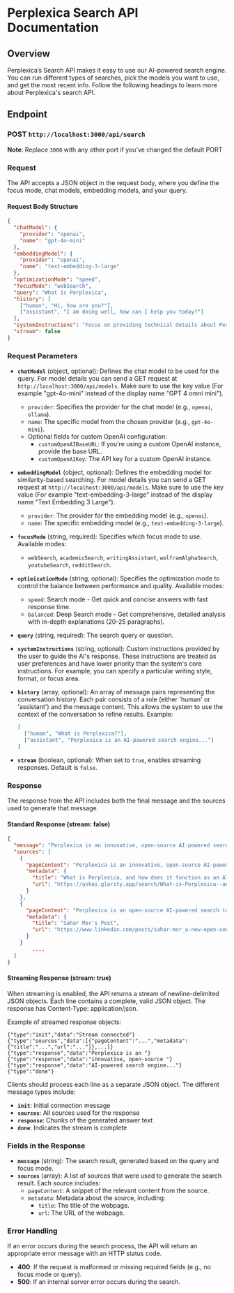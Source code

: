 # Perplexica Search API Documentation

## Overview

Perplexica’s Search API makes it easy to use our AI-powered search engine. You can run different types of searches, pick the models you want to use, and get the most recent info. Follow the following headings to learn more about Perplexica's search API.

## Endpoint

### **POST** `http://localhost:3000/api/search`

**Note**: Replace `3000` with any other port if you've changed the default PORT

### Request

The API accepts a JSON object in the request body, where you define the focus mode, chat models, embedding models, and your query.

#### Request Body Structure

```json
{
  "chatModel": {
    "provider": "openai",
    "name": "gpt-4o-mini"
  },
  "embeddingModel": {
    "provider": "openai",
    "name": "text-embedding-3-large"
  },
  "optimizationMode": "speed",
  "focusMode": "webSearch",
  "query": "What is Perplexica",
  "history": [
    ["human", "Hi, how are you?"],
    ["assistant", "I am doing well, how can I help you today?"]
  ],
  "systemInstructions": "Focus on providing technical details about Perplexica's architecture.",
  "stream": false
}
```

### Request Parameters

- **`chatModel`** (object, optional): Defines the chat model to be used for the query. For model details you can send a GET request at `http://localhost:3000/api/models`. Make sure to use the key value (For example "gpt-4o-mini" instead of the display name "GPT 4 omni mini").

  - `provider`: Specifies the provider for the chat model (e.g., `openai`, `ollama`).
  - `name`: The specific model from the chosen provider (e.g., `gpt-4o-mini`).
  - Optional fields for custom OpenAI configuration:
    - `customOpenAIBaseURL`: If you’re using a custom OpenAI instance, provide the base URL.
    - `customOpenAIKey`: The API key for a custom OpenAI instance.

- **`embeddingModel`** (object, optional): Defines the embedding model for similarity-based searching. For model details you can send a GET request at `http://localhost:3000/api/models`. Make sure to use the key value (For example "text-embedding-3-large" instead of the display name "Text Embedding 3 Large").

  - `provider`: The provider for the embedding model (e.g., `openai`).
  - `name`: The specific embedding model (e.g., `text-embedding-3-large`).

- **`focusMode`** (string, required): Specifies which focus mode to use. Available modes:

  - `webSearch`, `academicSearch`, `writingAssistant`, `wolframAlphaSearch`, `youtubeSearch`, `redditSearch`.

- **`optimizationMode`** (string, optional): Specifies the optimization mode to control the balance between performance and quality. Available modes:

  - `speed`: Search mode - Get quick and concise answers with fast response time.
  - `balanced`: Deep Search mode - Get comprehensive, detailed analysis with in-depth explanations (20-25 paragraphs).

- **`query`** (string, required): The search query or question.

- **`systemInstructions`** (string, optional): Custom instructions provided by the user to guide the AI's response. These instructions are treated as user preferences and have lower priority than the system's core instructions. For example, you can specify a particular writing style, format, or focus area.

- **`history`** (array, optional): An array of message pairs representing the conversation history. Each pair consists of a role (either 'human' or 'assistant') and the message content. This allows the system to use the context of the conversation to refine results. Example:

  ```json
  [
    ["human", "What is Perplexica?"],
    ["assistant", "Perplexica is an AI-powered search engine..."]
  ]
  ```

- **`stream`** (boolean, optional): When set to `true`, enables streaming responses. Default is `false`.

### Response

The response from the API includes both the final message and the sources used to generate that message.

#### Standard Response (stream: false)

```json
{
  "message": "Perplexica is an innovative, open-source AI-powered search engine designed to enhance the way users search for information online. Here are some key features and characteristics of Perplexica:\n\n- **AI-Powered Technology**: It utilizes advanced machine learning algorithms to not only retrieve information but also to understand the context and intent behind user queries, providing more relevant results [1][5].\n\n- **Open-Source**: Being open-source, Perplexica offers flexibility and transparency, allowing users to explore its functionalities without the constraints of proprietary software [3][10].",
  "sources": [
    {
      "pageContent": "Perplexica is an innovative, open-source AI-powered search engine designed to enhance the way users search for information online.",
      "metadata": {
        "title": "What is Perplexica, and how does it function as an AI-powered search ...",
        "url": "https://askai.glarity.app/search/What-is-Perplexica--and-how-does-it-function-as-an-AI-powered-search-engine"
      }
    },
    {
      "pageContent": "Perplexica is an open-source AI-powered search tool that dives deep into the internet to find precise answers.",
      "metadata": {
        "title": "Sahar Mor's Post",
        "url": "https://www.linkedin.com/posts/sahar-mor_a-new-open-source-project-called-perplexica-activity-7204489745668694016-ncja"
      }
    }
        ....
  ]
}
```

#### Streaming Response (stream: true)

When streaming is enabled, the API returns a stream of newline-delimited JSON objects. Each line contains a complete, valid JSON object. The response has Content-Type: application/json.

Example of streamed response objects:

```
{"type":"init","data":"Stream connected"}
{"type":"sources","data":[{"pageContent":"...","metadata":{"title":"...","url":"..."}},...]}
{"type":"response","data":"Perplexica is an "}
{"type":"response","data":"innovative, open-source "}
{"type":"response","data":"AI-powered search engine..."}
{"type":"done"}
```

Clients should process each line as a separate JSON object. The different message types include:

- **`init`**: Initial connection message
- **`sources`**: All sources used for the response
- **`response`**: Chunks of the generated answer text
- **`done`**: Indicates the stream is complete

### Fields in the Response

- **`message`** (string): The search result, generated based on the query and focus mode.
- **`sources`** (array): A list of sources that were used to generate the search result. Each source includes:
  - `pageContent`: A snippet of the relevant content from the source.
  - `metadata`: Metadata about the source, including:
    - `title`: The title of the webpage.
    - `url`: The URL of the webpage.

### Error Handling

If an error occurs during the search process, the API will return an appropriate error message with an HTTP status code.

- **400**: If the request is malformed or missing required fields (e.g., no focus mode or query).
- **500**: If an internal server error occurs during the search.
